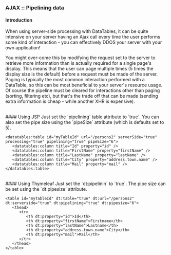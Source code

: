 ### AJAX :: Pipelining data

#### Introduction
When using server-side processing with DataTables, it can be quite intensive on your server having an Ajax call every time the user performs some kind of interaction - you can effectively DDOS your server with your own application!

You might over-come this by modifying the request set to the server to retrieve more information than is actually required for a single page's display. This means that the user can page multiple times (5 times the display size is the default) before a request must be made of the server. Paging is typically the most common interaction performed with a DataTable, so this can be most beneficial to your server's resource usage. Of course the pipeline must be cleared for interactions other than paging (sorting, filtering etc), but that's the trade off that can be made (sending extra information is cheap - while another XHR is expensive).

<br />
#### Using JSP
Just set the `pipelining` table attribute to `true`.
You can also set the pipe size using the `pipeSize` attribute (which is defaults set to 5).

	<datatables:table id="myTableId" url="/persons2" serverSide="true" processing="true" pipelining="true" pipeSize="6">
	   <datatables:column title="Id" property="id" />
	   <datatables:column title="FirstName" property="firstName" />
	   <datatables:column title="LastName" property="lastName" />
	   <datatables:column title="City" property="address.town.name" />
	   <datatables:column title="Mail" property="mail" />
	</datatables:table>

<br />
#### Using Thymeleaf
Just set the `dt:pipelinin` to `true`.
The pipe size can be set using the `dt:pipesize` attribute. 

	<table id="myTableId" dt:table="true" dt:url="/persons2" dt:serverside="true" dt:pipelining="true" dt:pipesize="6">
	   <thead>
	      <tr>
	         <th dt:property="id">Id</th>
	         <th dt:property="firstName">Firstname</th>
	         <th dt:property="lastName">Lastname</th>
	         <th dt:property="address.town.name">City</th>
	         <th dt:property="mail">Mail</th>
	      </tr>
	   </thead>
	</table>